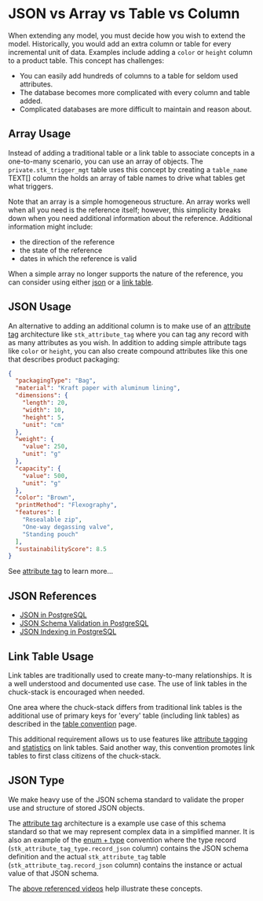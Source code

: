 # JSON vs Array vs Table vs Column

When extending any model, you must decide how you wish to extend the model. Historically, you would add an extra column or table for every incremental unit of data. Examples include adding a `color` or `height` column to a product table. This concept has challenges:

- You can easily add hundreds of columns to a table for seldom used attributes.
- The database becomes more complicated with every column and table added.
- Complicated databases are more difficult to maintain and reason about.

## Array Usage
Instead of adding a traditional table or a link table to associate concepts in a one-to-many scenario, you can use an array of objects. The `private.stk_trigger_mgt` table uses this concept by creating a `table_name` TEXT[] column the holds an array of table names to drive what tables get what triggers.

Note that an array is a simple homogeneous structure. An array works well when all you need is the reference itself; however, this simplicity breaks down when you need additional information about the reference. Additional information might include:

- the direction of the reference
- the state of the reference
- dates in which the reference is valid

When a simple array no longer supports the nature of the reference, you can consider using either [json](#json-usage) or a [link table](#link-table-usage).

## JSON Usage
An alternative to adding an additional column is to make use of an [attribute tag](./attribute-tag.md) architecture like `stk_attribute_tag` where you can tag any record with as many attributes as you wish. In addition to adding simple attribute tags like `color` or `height`, you can also create compound attributes like this one that describes product packaging:

```json
{
  "packagingType": "Bag",
  "material": "Kraft paper with aluminum lining",
  "dimensions": {
    "length": 20,
    "width": 10,
    "height": 5,
    "unit": "cm"
  },
  "weight": {
    "value": 250,
    "unit": "g"
  },
  "capacity": {
    "value": 500,
    "unit": "g"
  },
  "color": "Brown",
  "printMethod": "Flexography",
  "features": [
    "Resealable zip",
    "One-way degassing valve",
    "Standing pouch"
  ],
  "sustainabilityScore": 8.5
}
```
See [attribute tag](./attribute-tag.md) to learn more...

## JSON References

- [JSON in PostgreSQL](https://youtu.be/nxeUiRz4G-M)
- [JSON Schema Validation in PostgreSQL](https://youtu.be/amJo48ChLGs)
- [JSON Indexing in PostgreSQL](https://youtu.be/EwFjETYge9I)

## Link Table Usage

Link tables are traditionally used to create many-to-many relationships. It is a well understood and documented use case. The use of link tables in the chuck-stack is encouraged when needed.

One area where the chuck-stack differs from traditional link tables is the additional use of primary keys for 'every' table (including link tables) as described in the [table convention](./table-convention.md) page. 

This additional requirement allows us to use features like [attribute tagging](./attribute-tag.md) and [statistics](./statistics-convention.md) on link tables. Said another way, this convention promotes link tables to first class citizens of the chuck-stack.

## JSON Type

We make heavy use of the JSON schema standard to validate the proper use and structure of stored JSON objects.

The [attribute tag](./attribute-tag.md) architecture is a example use case of this schema standard so that we may represent complex data in a simplified manner. It is also an example of the [enum + type](./enum-type-convention.md) convention where the type record (`stk_attribute_tag_type.record_json` column) contains the JSON schema definition and the actual `stk_attribute_tag` table (`stk_attribute_tag.record_json` column) contains the instance or actual value of that JSON schema.

The [above referenced videos](#json-references) help illustrate these concepts.
